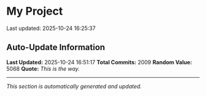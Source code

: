 # My Project


Last updated: 2025-10-24 16:25:37
































































































































































































































































































































































































































































































































































































































































































































































































































































































































































































































































































































































































































































































































































































































































































































































































































































































































































































































































































































































































































































































































































































































































































































































































































































































## Auto-Update Information

**Last Updated:** 2025-10-24 16:51:17
**Total Commits:** 2009
**Random Value:** 5068
**Quote:** _This is the way._

---
_This section is automatically generated and updated._